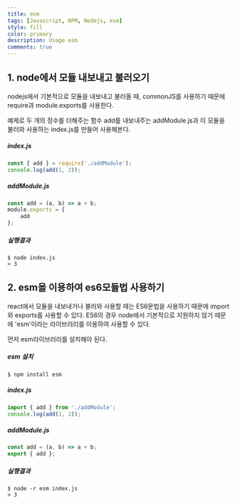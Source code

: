 ```yaml
---
title: esm
tags: [Javascript, NPM, Nodejs, esm]
style: fill
color: primary
description: Usage esm
comments: true
---
```


## 1. node에서 모듈 내보내고 불러오기

nodejs에서 기본적으로 모듈을 내보내고 불러올 때, commonJS를 사용하기 때문에 require과 module.exports를 사용한다. <br>

예제로 두 개의 정수를 더해주는 함수 add를 내보내주는 addModule.js과 이 모듈을 불러와 사용하는 index.js를 만들어 사용해본다.

##### index.js
```javascript
const { add } = require('./addModule');
console.log(add(1, 2));
```

##### addModule.js
```javascript
const add = (a, b) => a + b;
module.exports = {
    add
};
```

##### 실행결과

    $ node index.js
    > 3


## 2. esm을 이용하여 es6모듈법 사용하기

react에서 모듈을 내보내거나 불러와 사용할 때는 ES6문법을 사용하기 때문에 import와 exports를 사용할 수 있다. ES6의 경우 node에서 기본적으로 지원하지 않기 때문에 'esm'이라는 라이브러리를 이용하여 사용할 수 있다. <br>

먼저 esm라이브러리를 설치해야 된다.

##### esm 설치
    $ npm install esm

##### index.js
```javascript
import { add } from './addModule';
console.log(add(1, 2));
```

##### addModule.js
```javascript
const add = (a, b) => a + b;
export { add };
```

##### 실행결과

    $ node -r esm index.js
    > 3